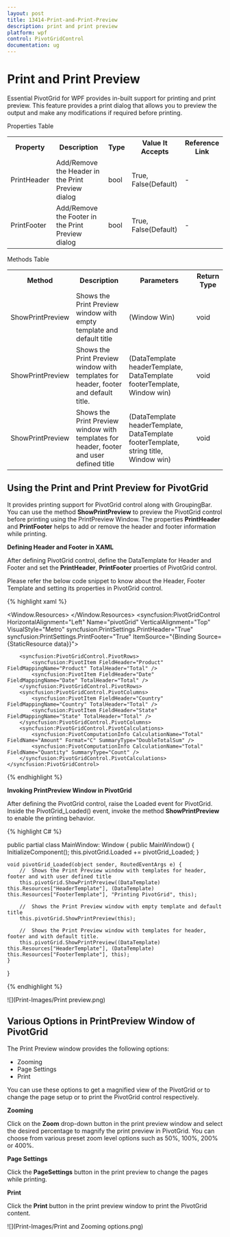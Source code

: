 ```yaml
---
layout: post
title: 13414-Print-and-Print-Preview
description: print and print preview
platform: wpf
control: PivotGridControl
documentation: ug
---
```


# Print and Print Preview

Essential PivotGrid for WPF provides in-built support for printing and print preview. This feature provides a print dialog that allows you to preview the output and make any modifications if required before printing.


Properties Table

<table>
<tr>
<th>
Property </th><th>
Description </th><th>
Type </th><th>
Value It Accepts</th><th>
Reference Link</th></tr>
<tr>
<td>
PrintHeader</td><td>
Add/Remove the Header in the Print Preview dialog</td><td>
bool</td><td>
True, False(Default)</td><td>
-</td></tr>
<tr>
<td>
PrintFooter</td><td>
Add/Remove the Footer in the Print Preview dialog</td><td>
bool</td><td>
True, False(Default)</td><td>
-</td></tr>
</table>

Methods Table

<table>
<tr>
<th>
Method </th><th>
Description </th><th>
Parameters </th><th>
Return Type </th></tr>
<tr>
<td>
ShowPrintPreview</td><td>
Shows the Print Preview window with empty template and default title</td><td>
(Window Win)</td><td>
void</td></tr>
<tr>
<td>
ShowPrintPreview</td><td>
Shows the Print Preview window with templates for header, footer and default title.</td><td>
(DataTemplate headerTemplate, DataTemplate footerTemplate, Window win)</td><td>
void</td></tr>
<tr>
<td>
ShowPrintPreview</td><td>
Shows the Print Preview window with templates for header, footer and user defined title</td><td>
(DataTemplate headerTemplate, DataTemplate footerTemplate, string title, Window win)</td><td>
void</td></tr>
</table>

## Using the Print and Print Preview for PivotGrid

It provides printing support for PivotGrid control along with GroupingBar. You can use the method **ShowPrintPreview** to preview the PivotGrid control before printing using the PrintPreview Window. The properties **PrintHeader** and **PrintFooter** helps to add or remove the header and footer information while printing.

**Defining Header and Footer in XAML**

After defining PivotGrid control, define the DataTemplate for Header and Footer and set the **PrintHeader**, **PrintFooter** proerties of PivotGrid control.

Please refer the below code snippet to know about the Header, Footer Template and setting its properties in PivotGrid control. 

{% highlight xaml %}

<Window.Resources>
    <ResourceDictionary>
        <ObjectDataProvider x:Key="data" ObjectType="{x:Type local:ProductSales}" MethodName="GetSalesData" />
        <!--Creating Template for Header -->
        <DataTemplate x:Key="HeaderTemplate">
            <Grid Height="30">
                <TextBlock Text="Header" FontSize="15" FontWeight="Bold" HorizontalAlignment="Center"></TextBlock>
            </Grid>
        </DataTemplate>
        <!--Creating Template for Footer -->
        <DataTemplate x:Key="FooterTemplate">
            <Grid Height="30">
                <TextBlock Text="Footer" FontSize="15" FontWeight="Bold" HorizontalAlignment="Center"></TextBlock>
            </Grid>
        </DataTemplate>
    </ResourceDictionary>
</Window.Resources>
<Grid Name="grid1">
    <syncfusion:PivotGridControl HorizontalAlignment="Left" Name="pivotGrid" VerticalAlignment="Top" VisualStyle="Metro" syncfusion:PrintSettings.PrintHeader="True" syncfusion:PrintSettings.PrintFooter="True" ItemSource="{Binding   Source={StaticResource data}}">

        <syncfusion:PivotGridControl.PivotRows>
            <syncfusion:PivotItem FieldHeader="Product" FieldMappingName="Product" TotalHeader="Total" />
            <syncfusion:PivotItem FieldHeader="Date" FieldMappingName="Date" TotalHeader="Total" />
        </syncfusion:PivotGridControl.PivotRows>
        <syncfusion:PivotGridControl.PivotColumns>
            <syncfusion:PivotItem FieldHeader="Country" FieldMappingName="Country" TotalHeader="Total" />
            <syncfusion:PivotItem FieldHeader="State" FieldMappingName="State" TotalHeader="Total" />
        </syncfusion:PivotGridControl.PivotColumns>
        <syncfusion:PivotGridControl.PivotCalculations>
            <syncfusion:PivotComputationInfo CalculationName="Total" FieldName="Amount" Format="C" SummaryType="DoubleTotalSum" />
            <syncfusion:PivotComputationInfo CalculationName="Total" FieldName="Quantity" SummaryType="Count" />
        </syncfusion:PivotGridControl.PivotCalculations>
    </syncfusion:PivotGridControl>

</Grid>

{% endhighlight %}

**Invoking PrintPreview Window in PivotGrid**

After defining the PivotGrid control, raise the Loaded event for PivotGrid. Inside the PivotGrid_Loaded() event, invoke the method **ShowPrintPreview** to enable the printing behavior.

{% highlight C# %}

public partial class MainWindow: Window {
    public MainWindow() {
        InitializeComponent();
        this.pivotGrid.Loaded += pivotGrid_Loaded;
    }

    void pivotGrid_Loaded(object sender, RoutedEventArgs e) {
        //	Shows the Print Preview window with templates for header, footer and with user defined title                               
        this.pivotGrid.ShowPrintPreview((DataTemplate) this.Resources["HeaderTemplate"], (DataTemplate) this.Resources["FooterTemplate"], "Printing PivotGrid", this);

        //	Shows the Print Preview window with empty template and default title
        this.pivotGrid.ShowPrintPreview(this);

        //	Shows the Print Preview window with templates for header, footer and with default title.               
        this.pivotGrid.ShowPrintPreview((DataTemplate) this.Resources["HeaderTemplate"], (DataTemplate) this.Resources["FooterTemplate"], this);
    }
}

{% endhighlight %}

![](Print-Images/Print preview.png)

## Various Options in PrintPreview Window of PivotGrid

The Print Preview window provides the following options:  

   * Zooming
   * Page Settings
   * Print
   
You can use these options to get a magnified view of the PivotGrid or to change the page setup or to print the PivotGrid control respectively.

**Zooming**

Click on the **Zoom** drop-down button in the print preview window and select the desired percentage to magnify the print preview in PivotGrid. You can choose from various preset zoom level options such as 50%, 100%, 200% or 400%.

**Page Settings**

Click the **PageSettings** button in the print preview to change the pages while printing.

**Print** 

Click the **Print** button in the print preview window to print the PivotGrid content.

![](Print-Images/Print and Zooming options.png)
